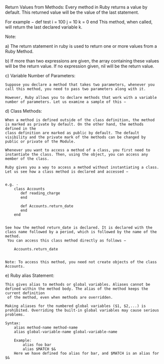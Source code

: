 Return Values from Methods:
Every method in Ruby returns a value by default. This returned value will be the value of the last statement. 

For example −
def test
   i = 100
   j = 10
   k = 0
end
This method, when called, will return the last declared variable k.



Note:

a) The return statement in ruby is used to return one or more values from a Ruby Method.

b) If more than two expressions are given, the array containing these values will be the return value. If no expression given, nil will be the return value.



c) Variable Number of Parameters:

	Suppose you declare a method that takes two parameters, whenever you call this method, you need to pass two parameters along with it.
	
	However, Ruby allows you to declare methods that work with a variable number of parameters. Let us examine a sample of this −


d) Class Methods:

	When a method is defined outside of the class definition, the method is marked as private by default. On the other hand, the methods defined in the 
	class definition are marked as public by default. The default visibility and the private mark of the methods can be changed by public or private of the Module.

	Whenever you want to access a method of a class, you first need to instantiate the class. Then, using the object, you can access any member of the class.

	Ruby gives you a way to access a method without instantiating a class. Let us see how a class method is declared and accessed −


	e.g. -
		class Accounts
		   def reading_charge
		   end
		
		   def Accounts.return_date
		   end
		end


	See how the method return_date is declared. It is declared with the class name followed by a period, which is followed by the name of the method.
	 You can access this class method directly as follows −

		Accounts.return_date


	Note: To access this method, you need not create objects of the class Accounts.


e) Ruby alias Statement:

	This gives alias to methods or global variables. Aliases cannot be defined within the method body. The alias of the method keeps the current definition
	 of the method, even when methods are overridden.
	
	Making aliases for the numbered global variables ($1, $2,...) is prohibited. Overriding the built-in global variables may cause serious problems.
	
	Syntax:
		alias method-name method-name
		alias global-variable-name global-variable-name

		Example:
			alias foo bar
			alias $MATCH $&
		Here we have defined foo alias for bar, and $MATCH is an alias for $&


